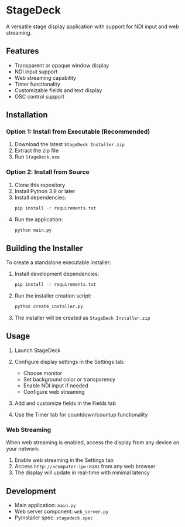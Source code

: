 # StageDeck

A versatile stage display application with support for NDI input and web streaming.

## Features

- Transparent or opaque window display
- NDI input support
- Web streaming capability
- Timer functionality
- Customizable fields and text display
- OSC control support

## Installation

### Option 1: Install from Executable (Recommended)

1. Download the latest `StageDeck Installer.zip`
2. Extract the zip file
3. Run `StageDeck.exe`

### Option 2: Install from Source

1. Clone this repository
2. Install Python 3.9 or later
3. Install dependencies:
   ```bash
   pip install -r requirements.txt
   ```
4. Run the application:
   ```bash
   python main.py
   ```

## Building the Installer

To create a standalone executable installer:

1. Install development dependencies:
   ```bash
   pip install -r requirements.txt
   ```

2. Run the installer creation script:
   ```bash
   python create_installer.py
   ```

3. The installer will be created as `StageDeck Installer.zip`

## Usage

1. Launch StageDeck
2. Configure display settings in the Settings tab:
   - Choose monitor
   - Set background color or transparency
   - Enable NDI input if needed
   - Configure web streaming

3. Add and customize fields in the Fields tab

4. Use the Timer tab for countdown/countup functionality

### Web Streaming

When web streaming is enabled, access the display from any device on your network:
1. Enable web streaming in the Settings tab
2. Access `http://<computer-ip>:8181` from any web browser
3. The display will update in real-time with minimal latency

## Development

- Main application: `main.py`
- Web server component: `web_server.py`
- PyInstaller spec: `stagedeck.spec`

